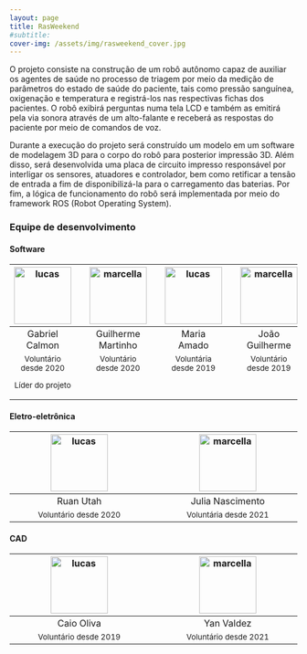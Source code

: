 ```yaml
---
layout: page
title: RasWeekend
#subtitle: 
cover-img: /assets/img/rasweekend_cover.jpg
---
```


O projeto consiste na construção de um robô autônomo capaz de auxiliar os agentes de saúde no processo de triagem por meio da medição de parâmetros do estado de saúde do paciente, tais como pressão sanguínea, oxigenação e temperatura e registrá-los nas respectivas fichas dos pacientes. O robô exibirá perguntas numa tela LCD e também as emitirá pela via sonora através de um alto-falante e receberá as respostas do paciente por meio de comandos de voz.

Durante a execução do projeto será construído um modelo em um software de modelagem 3D para o corpo do robô para posterior impressão 3D. Além disso, será desenvolvida uma placa de circuito impresso responsável por interligar os sensores, atuadores e controlador, bem como retificar a tensão de entrada a fim de disponibilizá-la para o carregamento das baterias. Por fim, a lógica de funcionamento do robô será implementada por meio do framework ROS (Robot Operating System).


### Equipe de desenvolvimento
#### Software
<div class="row">
  <div class=" col-xl-auto offset-xl-0 col-lg-4 offset-lg-0">
    <div class="mobile-side-scroller">
      <table class="table-borderless highlight">
        <thead>
          <tr>
            <th><center><img src="{{ 'assets/img/voluntarios/gabriel_calmon.png' | relative_url }}" width="100" alt="lucas" class="img-fluid rounded-circle" /></center></th>
            <th></th>
            <th><center><img src="{{ 'assets/img/voluntarios/guilherme_martinho.png' | relative_url }}" width="100" alt="marcella" class="img-fluid rounded-circle"/></center></th>
            <th></th>
            <th><center><img src="{{ 'assets/img/voluntarios/maria_amado.png' | relative_url }}" width="100" alt="lucas" class="img-fluid rounded-circle" /></center></th>
            <th></th>
            <th><center><img src="{{ 'assets/img/voluntarios/joao_guilherme.png' | relative_url }}" width="100" alt="marcella" class="img-fluid rounded-circle"/></center></th>
          </tr>
        </thead>
        <tbody>
          <tr class="font-weight-bolder" style="text-align: center margin-top: 0">
            <td width="25%"><center>Gabriel Calmon</center></td>
            <td></td>
            <td width="25%"><center>Guilherme Martinho</center></td>
            <td></td>
            <td width="25%"><center>Maria Amado</center></td>
            <td></td>
            <td width="25%"><center>João Guilherme</center></td>
          </tr>
          <tr style="text-align: center" >
            <td style="vertical-align: top"><small><center>Voluntário desde 2020 <p/> Líder do projeto</center></small></td>
            <td></td>
            <td style="vertical-align: top"><small><center>Voluntário desde 2020</center></small></td>
            <td></td>
            <td style="vertical-align: top"><small><center>Voluntária desde 2019</center></small></td>
            <td></td>
            <td style="vertical-align: top"><small><center>Voluntário desde 2019</center></small></td>
          </tr>
        </tbody>
      </table>
    </div>
  </div>
</div>

#### Eletro-eletrônica
<div class="row">
  <div class=" col-xl-auto offset-xl-0 col-lg-4 offset-lg-0">
    <div class="mobile-side-scroller">
      <table class="table-borderless highlight">
        <thead>
          <tr>
            <th><center><img src="{{ 'assets/img/voluntarios/ruan_utah.png' | relative_url }}" width="100" alt="lucas" class="img-fluid rounded-circle" /></center></th>
            <th></th>
            <th><center><img src="{{ 'assets/img/voluntarios/julia_nascimento.png' | relative_url }}" width="100" alt="marcella" class="img-fluid rounded-circle"/></center></th>
          </tr>
        </thead>
        <tbody>
          <tr class="font-weight-bolder" style="text-align: center margin-top: 0">
            <td width="50%"><center>Ruan Utah</center></td>
            <td></td>
            <td width="50%"><center>Julia Nascimento</center></td>
          </tr>
          <tr style="text-align: center" >
            <td style="vertical-align: top"><small><center>Voluntário desde 2020</center></small></td>
            <td></td>
            <td style="vertical-align: top"><small><center>Voluntária desde 2021</center></small></td>
          </tr>
        </tbody>
      </table>
    </div>
  </div>
</div>

#### CAD
<div class="row">
  <div class=" col-xl-auto offset-xl-0 col-lg-4 offset-lg-0">
    <div class="mobile-side-scroller">
      <table class="table-borderless highlight">
        <thead>
          <tr>
            <th><center><img src="{{ 'assets/img/voluntarios/caio_oliva.png' | relative_url }}" width="100" alt="lucas" class="img-fluid rounded-circle" /></center></th>
            <th></th>
            <th><center><img src="{{ 'assets/img/voluntarios/yan_valdez.png' | relative_url }}" width="100" alt="marcella" class="img-fluid rounded-circle"/></center></th>
          </tr>
        </thead>
        <tbody>
          <tr class="font-weight-bolder" style="text-align: center margin-top: 0">
            <td width="50%"><center>Caio Oliva</center></td>
            <td></td>
            <td width="50%"><center>Yan Valdez</center></td>
          </tr>
          <tr style="text-align: center" >
            <td style="vertical-align: top"><small><center>Voluntário desde 2019</center></small></td>
            <td></td>
            <td style="vertical-align: top"><small><center>Voluntário desde 2021</center></small></td>
          </tr>
        </tbody>
      </table>
    </div>
  </div>
</div>
